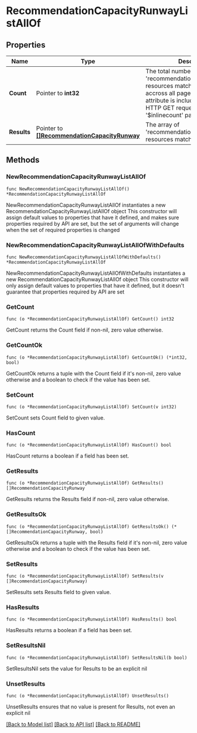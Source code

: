 # RecommendationCapacityRunwayListAllOf

## Properties

Name | Type | Description | Notes
------------ | ------------- | ------------- | -------------
**Count** | Pointer to **int32** | The total number of &#39;recommendation.CapacityRunway&#39; resources matching the request, accross all pages. The &#39;Count&#39; attribute is included when the HTTP GET request includes the &#39;$inlinecount&#39; parameter. | [optional] 
**Results** | Pointer to [**[]RecommendationCapacityRunway**](RecommendationCapacityRunway.md) | The array of &#39;recommendation.CapacityRunway&#39; resources matching the request. | [optional] 

## Methods

### NewRecommendationCapacityRunwayListAllOf

`func NewRecommendationCapacityRunwayListAllOf() *RecommendationCapacityRunwayListAllOf`

NewRecommendationCapacityRunwayListAllOf instantiates a new RecommendationCapacityRunwayListAllOf object
This constructor will assign default values to properties that have it defined,
and makes sure properties required by API are set, but the set of arguments
will change when the set of required properties is changed

### NewRecommendationCapacityRunwayListAllOfWithDefaults

`func NewRecommendationCapacityRunwayListAllOfWithDefaults() *RecommendationCapacityRunwayListAllOf`

NewRecommendationCapacityRunwayListAllOfWithDefaults instantiates a new RecommendationCapacityRunwayListAllOf object
This constructor will only assign default values to properties that have it defined,
but it doesn't guarantee that properties required by API are set

### GetCount

`func (o *RecommendationCapacityRunwayListAllOf) GetCount() int32`

GetCount returns the Count field if non-nil, zero value otherwise.

### GetCountOk

`func (o *RecommendationCapacityRunwayListAllOf) GetCountOk() (*int32, bool)`

GetCountOk returns a tuple with the Count field if it's non-nil, zero value otherwise
and a boolean to check if the value has been set.

### SetCount

`func (o *RecommendationCapacityRunwayListAllOf) SetCount(v int32)`

SetCount sets Count field to given value.

### HasCount

`func (o *RecommendationCapacityRunwayListAllOf) HasCount() bool`

HasCount returns a boolean if a field has been set.

### GetResults

`func (o *RecommendationCapacityRunwayListAllOf) GetResults() []RecommendationCapacityRunway`

GetResults returns the Results field if non-nil, zero value otherwise.

### GetResultsOk

`func (o *RecommendationCapacityRunwayListAllOf) GetResultsOk() (*[]RecommendationCapacityRunway, bool)`

GetResultsOk returns a tuple with the Results field if it's non-nil, zero value otherwise
and a boolean to check if the value has been set.

### SetResults

`func (o *RecommendationCapacityRunwayListAllOf) SetResults(v []RecommendationCapacityRunway)`

SetResults sets Results field to given value.

### HasResults

`func (o *RecommendationCapacityRunwayListAllOf) HasResults() bool`

HasResults returns a boolean if a field has been set.

### SetResultsNil

`func (o *RecommendationCapacityRunwayListAllOf) SetResultsNil(b bool)`

 SetResultsNil sets the value for Results to be an explicit nil

### UnsetResults
`func (o *RecommendationCapacityRunwayListAllOf) UnsetResults()`

UnsetResults ensures that no value is present for Results, not even an explicit nil

[[Back to Model list]](../README.md#documentation-for-models) [[Back to API list]](../README.md#documentation-for-api-endpoints) [[Back to README]](../README.md)


